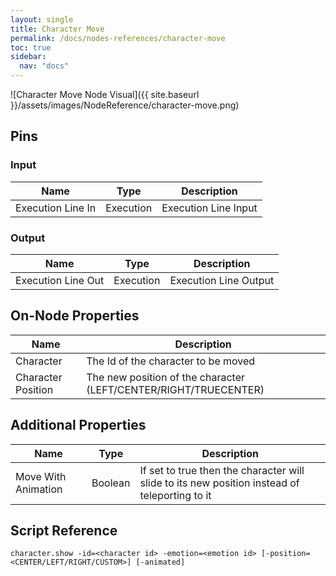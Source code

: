 ```yaml
---
layout: single
title: Character Move
permalink: /docs/nodes-references/character-move
toc: true
sidebar:
  nav: "docs"
---
```



![Character Move Node Visual]({{ site.baseurl }}/assets/images/NodeReference/character-move.png)

## Pins

### Input

| Name | Type | Description |
| --- | --- | --- |
| Execution Line In | Execution | Execution Line Input |

### Output

| Name | Type | Description |
| --- | --- | --- |
| Execution Line Out | Execution | Execution Line Output |

## On-Node Properties

| Name | Description |
| --- | --- |
| Character | The Id of the character to be moved |
| Character Position | The new position of the character (LEFT/CENTER/RIGHT/TRUECENTER) |

## Additional Properties

| Name | Type | Description |
| --- | --- | --- |
| Move With Animation | Boolean | If set to true then the character will slide to its new position instead of teleporting to it |

## Script Reference
```
character.show -id=<character id> -emotion=<emotion id> [-position=<CENTER/LEFT/RIGHT/CUSTOM>] [-animated]
```